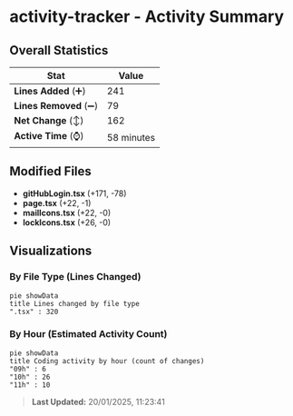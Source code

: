 # activity-tracker - Activity Summary 

## Overall Statistics

| Stat                   | Value                                                             |
| ---------------------- | ----------------------------------------------------------------- |
| **Lines Added** (➕)   | 241                                          |
| **Lines Removed** (➖) | 79                                        |
| **Net Change** (↕)    | 162                |
| **Active Time** (⌚)   | 58 minutes |


## Modified Files
- **gitHubLogin.tsx** (+171, -78)
- **page.tsx** (+22, -1)
- **mailIcons.tsx** (+22, -0)
- **lockIcons.tsx** (+26, -0)

## Visualizations

### By File Type (Lines Changed)

```mermaid
pie showData
title Lines changed by file type
".tsx" : 320
```

### By Hour (Estimated Activity Count)

```mermaid
pie showData
title Coding activity by hour (count of changes)
"09h" : 6
"10h" : 26
"11h" : 10
```


> **Last Updated:** 20/01/2025, 11:23:41